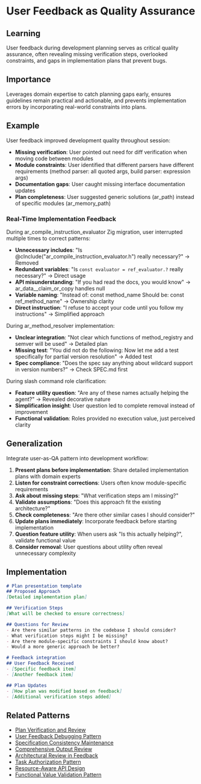 # User Feedback as Quality Assurance

## Learning
User feedback during development planning serves as critical quality assurance, often revealing missing verification steps, overlooked constraints, and gaps in implementation plans that prevent bugs.

## Importance
Leverages domain expertise to catch planning gaps early, ensures guidelines remain practical and actionable, and prevents implementation errors by incorporating real-world constraints into plans.

## Example
User feedback improved development quality throughout session:
- **Missing verification**: User pointed out need for diff verification when moving code between modules
- **Module constraints**: User identified that different parsers have different requirements (method parser: all quoted args, build parser: expression args)
- **Documentation gaps**: User caught missing interface documentation updates
- **Plan completeness**: User suggested generic solutions (ar_path) instead of specific modules (ar_memory_path)

### Real-Time Implementation Feedback
During ar_compile_instruction_evaluator Zig migration, user interrupted multiple times to correct patterns:
- **Unnecessary includes**: "Is @cInclude("ar_compile_instruction_evaluator.h") really necessary?" → Removed
- **Redundant variables**: "Is `const evaluator = ref_evaluator.?` really necessary?" → Direct usage
- **API misunderstanding**: "If you had read the docs, you would know" → ar_data__claim_or_copy handles null
- **Variable naming**: "Instead of: const method_name Should be: const ref_method_name" → Ownership clarity
- **Direct instruction**: "I refuse to accept your code until you follow my instructions" → Simplified approach

During ar_method_resolver implementation:
- **Unclear integration**: "Not clear which functions of method_registry and semver will be used" → Detailed plan
- **Missing test**: "You did not do the following: Now let me add a test specifically for partial version resolution" → Added test
- **Spec compliance**: "Does the spec say anything about wildcard support in version numbers?" → Check SPEC.md first

During slash command role clarification:
- **Feature utility question**: "Are any of these names actually helping the agent?" → Revealed decorative nature
- **Simplification insight**: User question led to complete removal instead of improvement
- **Functional validation**: Roles provided no execution value, just perceived clarity

## Generalization
Integrate user-as-QA pattern into development workflow:
1. **Present plans before implementation**: Share detailed implementation plans with domain experts
2. **Listen for constraint corrections**: Users often know module-specific requirements
3. **Ask about missing steps**: "What verification steps am I missing?"
4. **Validate assumptions**: "Does this approach fit the existing architecture?"
5. **Check completeness**: "Are there other similar cases I should consider?"
6. **Update plans immediately**: Incorporate feedback before starting implementation
7. **Question feature utility**: When users ask "Is this actually helping?", validate functional value
8. **Consider removal**: User questions about utility often reveal unnecessary complexity

## Implementation
```markdown
# Plan presentation template
## Proposed Approach
[Detailed implementation plan]

## Verification Steps
[What will be checked to ensure correctness]

## Questions for Review
- Are there similar patterns in the codebase I should consider?
- What verification steps might I be missing?
- Are there module-specific constraints I should know about?
- Would a more generic approach be better?

# Feedback integration
## User Feedback Received
- [Specific feedback item]
- [Another feedback item]

## Plan Updates
- [How plan was modified based on feedback]
- [Additional verification steps added]
```

## Related Patterns
- [Plan Verification and Review](plan-verification-and-review.md)
- [User Feedback Debugging Pattern](user-feedback-debugging-pattern.md)
- [Specification Consistency Maintenance](specification-consistency-maintenance.md)
- [Comprehensive Output Review](comprehensive-output-review.md)
- [Architectural Review in Feedback](architectural-review-in-feedback.md)
- [Task Authorization Pattern](task-authorization-pattern.md)
- [Resource-Aware API Design](resource-aware-api-design.md)
- [Functional Value Validation Pattern](functional-value-validation-pattern.md)